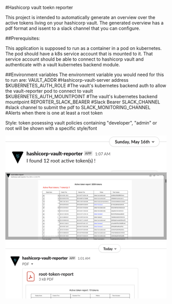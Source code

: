 #Hashicorp vault toekn reporter

This project is intended to automatically generate an overview over the active tokens living on your hashicorp vault.
The generated overview has a pdf format and issent to a slack channel that you can configure.

##Prerequisites:

This application is supposed to run as a container in a pod on kubernetes.
The pod should have a k8s service account that is mounted to it.
That service account should be able to connect to hashicorp vault and authenticate with a vault kubernetes backend module.

##Environment variables
The  environment variable you would need  for this to run are:
VAULT_ADDR  #Hashicorp-vault-server address
$KUBERNETES_AUTH_ROLE #The vault's kubernetes backend  auth to allow the vault-reporter pod to connect to vault
$KUBERNETES_AUTH_MOUNTPOINT #The vault's kubernetes backend mountpoint 
REPORTER_SLACK_BEARER #Slack Bearer 
SLACK_CHANNEL #slack channel to submit the pdf to
SLACK_MONITORING_CHANNEL  #Alerts when there is one at least a  root  token

Style:
token posessing vault policies containing "developer", "admin" or root will be shown with a specific style/font

![monitoring.png](monitoring.png)
![report-with-root-tokens.png](report-with-root-tokens.png)
![report-without-root-tokens.png](report-without-root-tokens.png)
